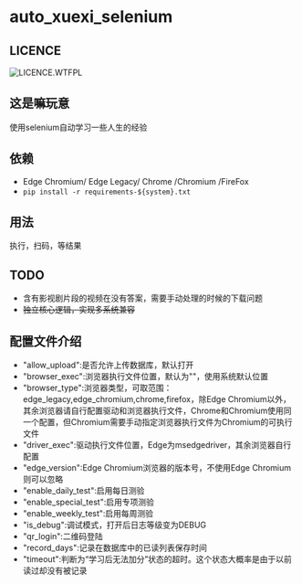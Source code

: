# auto_xuexi_selenium

## LICENCE

![LICENCE.WTFPL](https://img.shields.io/github/license/zhanghua000/auto_xuexi_selenium?logoColor=9cf&style=flat-square "WTFPL LICENCE")  

## 这是嘛玩意

使用selenium自动学习一些人生的经验  

## 依赖

- Edge Chromium/ Edge Legacy/ Chrome /Chromium /FireFox
- `pip install -r requirements-${system}.txt`

## 用法

执行，扫码，等结果  

## TODO

- 含有影视剧片段的视频在没有答案，需要手动处理的时候的下载问题  
- ~~独立核心逻辑，实现多系统兼容~~

## 配置文件介绍

- "allow_upload":是否允许上传数据库，默认打开  
- "browser_exec":浏览器执行文件位置，默认为""，使用系统默认位置  
- "browser_type":浏览器类型，可取范围：edge_legacy,edge_chromium,chrome,firefox，除Edge Chromium以外，其余浏览器请自行配置驱动和浏览器执行文件，Chrome和Chromium使用同一个配置，但Chromium需要手动指定浏览器执行文件为Chromium的可执行文件  
- "driver_exec":驱动执行文件位置，Edge为msedgedriver，其余浏览器自行配置
- "edge_version":Edge Chromium浏览器的版本号，不使用Edge Chromium则可以忽略  
- "enable_daily_test":启用每日测验  
- "enable_special_test":启用专项测验  
- "enable_weekly_test":启用每周测验  
- "is_debug":调试模式，打开后日志等级变为DEBUG  
- "qr_login":二维码登陆  
- "record_days":记录在数据库中的已读列表保存时间  
- "timeout":判断为“学习后无法加分”状态的超时。这个状态大概率是由于以前读过却没有被记录  
